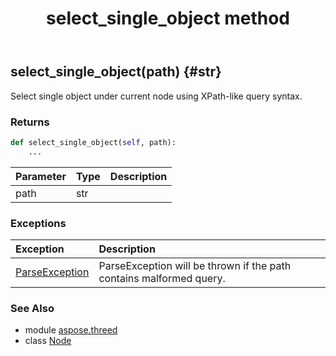 ﻿---
title: select_single_object method
second_title: Aspose.3D for Python via .NET API References
description: 
type: docs
weight: 130
url: /python-net/aspose.threed/node/select_single_object/
is_root: false
---

## select_single_object(path) {#str}

Select single object under current node using XPath-like query syntax.

### Returns 





```python
def select_single_object(self, path):
    ...
```


| Parameter | Type | Description |
| :- | :- | :- |
| path | str |  |
### Exceptions
| Exception | Description |
| :- | :- |
| [ParseException](/3d/python-net/aspose.threed.utilities/parseexception) | ParseException will be thrown if the path contains malformed query. |





### See Also
* module [aspose.threed](../../)
* class [Node](/3d/python-net/aspose.threed/node)
